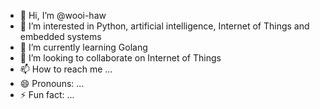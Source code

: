 - 👋 Hi, I’m @wooi-haw
- 👀 I’m interested in Python, artificial intelligence, Internet of Things and embedded systems
- 🌱 I’m currently learning Golang
- 💞️ I’m looking to collaborate on Internet of Things
- 📫 How to reach me ...
- 😄 Pronouns: ...
- ⚡ Fun fact: ...

<!---
wooi-haw/wooi-haw is a ✨ special ✨ repository because its `README.md` (this file) appears on your GitHub profile.
You can click the Preview link to take a look at your changes.
--->
